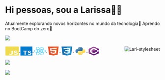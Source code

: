 # Hi pessoas, sou a Larissa🙋‍♀️
Atualmente explorando novos horizontes no mundo da tecnologia🤯
Aprendo no BootCamp do zero📖

 <div>
  <a href="https://github.com/larisenhorini>
  <img height="180em" src="https://github-readme-stats.vercel.app/api?username=larisenhorini&show_icons=true&theme=dark&include_all_commits=true&count_private=true"/>
  <img height="180em" src="https://github-readme-stats.vercel.app/api/top-langs/?username=larisenhorini&layout=compact&langs_count=16&theme=dark"/>

  <div style="display: inline_block"><br>
  <img align="center" alt="Lari-Js" height="30" width="45" src="https://raw.githubusercontent.com/devicons/devicon/master/icons/javascript/javascript-plain.svg">
  <img align="center" alt="Lari-Ts" height="30" width="40" src="https://raw.githubusercontent.com/devicons/devicon/master/icons/typescript/typescript-plain.svg">
  <img align="center" alt="Lari-React" height="30" width="40" src="https://raw.githubusercontent.com/devicons/devicon/master/icons/react/react-original.svg">
  <img align="center" alt="Lari-HTML" height="30" width="40" src="https://raw.githubusercontent.com/devicons/devicon/master/icons/html5/html5-original.svg">
  <img align="center" alt="Lari-CSS" height="30" width="40" src="https://raw.githubusercontent.com/devicons/devicon/master/icons/css3/css3-original.svg">
  <img align="center" alt="Lari-Python" height="30" width="40" src="https://raw.githubusercontent.com/devicons/devicon/master/icons/python/python-original.svg">
  <img align="center" alt="Lari-Csharp" height="30" width="40" src="https://raw.githubusercontent.com/devicons/devicon/master/icons/csharp/csharp-original.svg">
  <img align="right" alt="Lari-stylesheet" src="https://cdn.discordapp.com/attachments/795358919417397249/825430589581688872/hi.gif">
  

  <div>
 
  <a href="https://instagram.com/larissasenhorinii" target="_blank"><img src="https://img.shields.io/badge/-Instagram-%23E4405F?style=for-the-badge&logo=instagram&logoColor=white" target="_blank"></a>

  <a href="[https://www.linkedin.com/in/larissa-de-almeida-senhorini-39b52a235/" target="_blank"><img src="https://img.shields.io/badge/-LinkedIn-%230077B5?style=for-the-badge&logo=linkedin&logoColor=white" target="_blank"></a> 
  </div>

